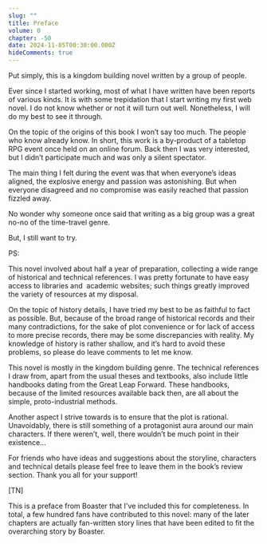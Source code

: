```yaml
---
slug: ""
title: Preface
volume: 0
chapter: -50
date: 2024-11-05T00:30:00.000Z
hideComments: true
---
```

Put simply, this is a kingdom building novel written by a group of people. 

Ever since I started working, most of what I have written have been reports of various kinds. It is with some trepidation that I start writing my first web novel. I do not know whether or not it will turn out well. Nonetheless, I will do my best to see it through.

On the topic of the origins of this book I won’t say too much. The people who know already know. In short, this work is a by-product of a tabletop RPG event once held on an online forum. Back then I was very interested, but I didn’t participate much and was only a silent spectator. 

The main thing I felt during the event was that when everyone’s ideas aligned, the explosive energy and passion was astonishing. But when everyone disagreed and no compromise was easily reached that passion fizzled away.

No wonder why someone once said that writing as a big group was a great no-no of the time-travel genre. 

But, I still want to try.

PS:

This novel involved about half a year of preparation, collecting a wide range of historical and technical references. I was pretty fortunate to have easy access to libraries and  academic websites; such things greatly improved the variety of resources at my disposal.

On the topic of history details, I have tried my best to be as faithful to fact as possible. But, because of the broad range of historical records and their many contradictions, for the sake of plot convenience or for lack of access to more precise records, there may be some discrepancies with reality. My knowledge of history is rather shallow, and it’s hard to avoid these problems, so please do leave comments to let me know.

This novel is mostly in the kingdom building genre. The technical references I draw from, apart from the usual theses and textbooks, also include little handbooks dating from the Great Leap Forward. These handbooks, because of the limited resources available back then, are all about the simple, proto-industrial methods. 

Another aspect I strive towards is to ensure that the plot is rational. Unavoidably, there is still something of a protagonist aura around our main characters. If there weren’t, well, there wouldn’t be much point in their existence…

For friends who have ideas and suggestions about the storyline, characters and technical details please feel free to leave them in the book’s review section. Thank you all for your support!

[TN]

This is a preface from Boaster that I've included this for completeness. In total, a few hundred fans have contributed to this novel: many of the later chapters are actually fan-written story lines that have been edited to fit the overarching story by Boaster.
